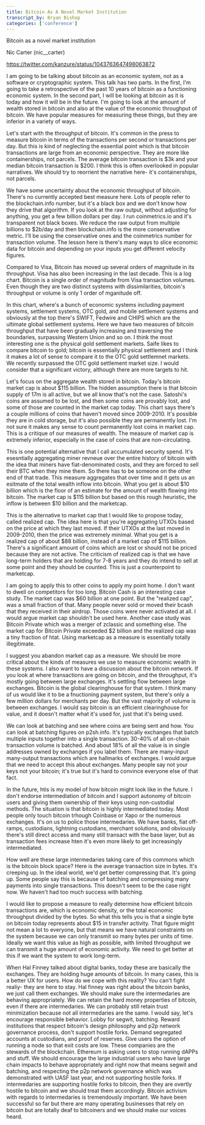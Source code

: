 ```yaml
---
title: Bitcoin As A Novel Market Institution
transcript_by: Bryan Bishop
categories: ['conference']
---
```


Bitcoin as a novel market institution

Nic Carter (nic\_\_carter)

<https://twitter.com/kanzure/status/1043763647498063872>

I am going to be talking about bitcoin as an economic system, not as a software or cryptographic system. This talk has two parts. In the first, I'm going to take a retrospective of the past 10 years of bitcoin as a functioning economic system. In the second part, I will be looking at bitcoin as it is today and how it will be in the future. I'm going to look at the amount of wealth stored in bitcoin and also at the value of the economic throughput of bitcoin. We have popular measures for measuring these things, but they are inferior in a variety of ways.

Let's start with the throughput of bitcoin. It's common in the press to measure bitcoin in terms of the transactions per second or transactions per day. But this is kind of neglecting the essential point which is that bitcoin transactions are large from an economic perspective. They are more like containerships, not parcels. The average bitcoin transaction is $3k and your median bitcoin transaction is $200. I think this is often overlooked in popular narratives. We should try to reorrient the narrative here- it's containerships, not parcels.

We have some uncertainty about the economic throughput of bitcoin. There's no currently accepted best measure here. Lots of people refer to the blockchain.info number, but it's a black box and we don't know how they drive that algorithm. If you look at the raw output, without adjusting for anything, you get a few billion dollars per day. I run coinmetrics.io and it's transparent not black boxes. We reduce the raw output from multiple billions to $2b/day and then blockchain.info is the more conservative metric. I'll be using the conservative ones and the coinmetrics number for transaction volume. The lesson here is there's many ways to slice economic data for bitcoin and depending on your inputs you get different velocity figures.

Compared to Visa, Bitcoin has moved up several orders of magnitude in its throughput. Visa has also been increasing in the last decade. This is a log chart. Bitcoin is a single order of magnitude from Visa transaction volumes. Even though they are two distinct systems with dissimilarities, bitcoin's throughput or volume is only 1 order of mganitude off.

In this chart, where's a bunch of economic systems including payment systems, settlement systems, OTC gold, and mobile settlement systems and obviously at the top there's SWIFT, Fedwire and CHIPS which are the ultimate global settlement systems. Here we have two measures of bitcoin throughput that have been gradually increasing and traversing the boundaries, surpassing Western Union and so on. I think the most interesting one is the physical gold settlement markets. Saife likes to compare bitcoin to gold; bitcoin is essentially physical settlement and I think it makes a lot of sense to compare it to the OTC gold settlemnet markets. We recently surpassed the OTC gold settlement market size. I would consider that a significant victory, although there are more targets to hit.

Let's focus on the aggregate wealth stored in bitcoin. Today's bitcoin market cap is about $115 billion. The hidden assumption there is that bitcoin supply of 17m is all active, but we all know that's not the case. Satoshi's coins are assumed to be lost, and then some coins are provably lost, and some of those are counted in the market cap today. This chart says there's a couple millions of coins that haven't moved since 2009-2010. It's possible they are in cold storage, but it's also possible they are permanently lost. I'm not sure it makes any sense to count permanently lost coins in market cap. This is a critique of our measures of wealth. The measure of market cap is extremely inferior, especially in the case of coins that are non-circulating.

This is one potential alternative that I call accumulated security spend. It's esesntially aggregating miner revneue over the entire history of bitcoin with the idea that miners have fiat-denominated costs, and they are forced to sell their BTC when they mine them. So there has to be someone on the other end of that trade. This measure aggregates that over time and it gets us an esitmate of the total wealth inflow into bitcoin. What you get is about $10 billion which is the floor of an estimate for the amount of wealth flowing into bitcoin. The market cap is $115 billion but based on this rough heuristic, the inflow is between $10 billion and the marketcap.

This is the alternative to market cap that I would like to propose today, called realized cap. The idea here is that you're aggregating UTXOs based on the price at which they last moved. If their UTXOs at the last moved in 2009-2010, then the price was extremely minimal. What you get is a realized cap of about $88 billion, instead of a market cap of $115 billion. There's a significant amount of coins which are lost or should not be priced because they are not active. The criticism of realized cap is that we have long-term holders that are holding for 7-8 years and they do intend to sell at some point and they should be counted. This is just a counterpoint to marketcap.

I am going to apply this to other coins to apply my point home. I don't want to dwell on competitors for too long. Bitcoin Cash is an interesting case study. The market cap was $60 billion at one point. But the "realized cap", was a small fraction of that. Many people never sold or moved their bcash that they received in their airdrop. Those coins were never activated at all. I would argue market cap shouldn't be used here. Another case study was Bitcoin Private which was a merger of zclassic and something else. The market cap for Bitcoin Private exceeded $2 billion and the realized cap was a tiny fraction of htat. Using marketcap as a measure is essentially totally illegitimate.

I suggest you abandon market cap as a measure. We should be more critical about the kinds of measures we use to measure economic wealth in these systems. I also want to have a discussion about the bitcoin network. If you look at where transactions are going on bitcoin, and the throughput, it's mostly going between large exchanges. It's settling flow between large exchanges. Bitcoin is the global clearinghouse for that system. I think many of us would like it to be a fnuctioning payment system, but there's only a few million dollars for merchants per day. But the vast majority of volume is between exchanges. I would say bitcoin is an efficient clearinghouse for value, and it doesn't matter what it's used for, just that it's being used.

We can look at batching and see where coins are being sent and how. You can look at batching figures on p2sh.info. It's typically exchanges that batch multiple inputs together into a single transaction. 30-40% of all on-chain transaction volume is batched. And about 18% of all the value is in single addresses owned by exchanges if you label them. There are many-input many-output transactions which are hallmarks of exchanges. I would argue that we need to accept this about exchanges. Many people say not your keys not your bitcoin; it's true but it's hard to convince everyone else of that fact.

In the future, htis is my model of how bitcoin might look like in the future. I don't endorse intermediation of bitcoin and I support autonomy of bitcoin users and giving them ownership of their keys using non-custodial methods. The situation is that bitcoin is highly intermediated today. Most people only touch bitcoin trhough Coinbase or Xapo or the numerous exchanges. It's on us to police those intermedaries. We have banks, fiat off-ramps, custodians, lightning custodians, merchant solutions, and obviously there's still direct access and many still transact with the base layer, but as transaction fees increase hten it's even more likely to get increasingly intermediated.

How well are these large intermedaries taking care of this commons which is the bitcoin block space? Here is the average transaction size in bytes. It's creeping up. In the ideal world, we'd get better compressing that. It's going up. Some people say this is because of batching and compressing many payments into single transactions. This doesn't seem to be the case right now. We haven't had too much success with batching.

I would like to propose a measure to really determine how efficient bitcoin transactions are, which is economic density, or the total economic throughput divided by the bytes. So what this tells you is that a single byte on bitcoin today represents about $15 in transfer activity. That figure might not mean a lot to everyone, but that means we have natural constraints on the system because we can only transmit so many bytes per units of time. Ideally we want this value as high as possible, with limited throughput we can transmit a huge amount of economic activity. We need to get better at this if we want the system to work long-term.

When Hal Finney talked about digital banks, today these are basically the exchanges. They are holding huge amounts of bitcoin. In many cases, this is a better UX for users. How do we cope with this reality? You can't fight realiy- they are here to stay. Hal finney was right about the bitcoin banks, we just call them exchanges. We should make sure the intermedaries are behaving appropriately. We can retain the hard money properties of bitcoin, even if there are intermedaries. We can probably still retain trust minimization because not all intermedaries are the same. I would say, let's encourage responsible behavior. Lobby for segwit, batching. Reward institutions that respect bitcoin's design philosophy and p2p network governance process, don't support hostile forks. Demand segregated accounts at custodians, and proof of reserves. Give users the option of running a node so that exit costs are low. These companies are the stewards of the blockchain. Ethereum is asking users to stop running dAPPs and stuff. We should encourage the large industrial users who have large chain impacts to behave appropriately and right now that means segwit and batching, and respecting the p2p network governance which was demonstrated with UASF last year, and not supporting hostile forks. If intermedaries are supporting hostile forks to bitcoin, then they are overtly hostile to bitcoin and we should treat them accordingly. Bitcoin activism with regards to intermedaries is tremendously important. We have been successful so far but there are many operating businesses that rely on bitcoin but are totally deaf to bitcoiners and we should make our voices heard.

